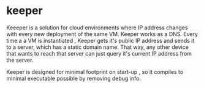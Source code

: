 # keeper

Keeeper is a solution for cloud environments where IP address changes with every new deployment of the same VM. Keeper works as a DNS. Every time a a VM is instantiated , Keeper gets it's public IP address and sends it to a server, which has a static domain name. That way, any other device that wants to reach that server can just query it's current IP address from the server. 

Keeper is designed for minimal footprint on start-up , so it compiles to minimal executable possible by removing debug info. 
